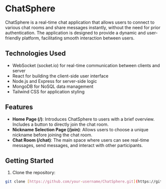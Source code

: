 # ChatSphere

ChatSphere is a real-time chat application that allows users to connect to various chat rooms and share messages instantly, without the need for prior authentication. The application is designed to provide a dynamic and user-friendly platform, facilitating smooth interaction between users.

## Technologies Used

- WebSocket (socket.io) for real-time communication between clients and server
- React for building the client-side user interface
- Node.js and Express for server-side logic
- MongoDB for NoSQL data management
- Tailwind CSS for application styling

## Features

- **Home Page (/)**: Introduces ChatSphere to users with a brief overview. Includes a button to directly join the chat room.
- **Nickname Selection Page (/join)**: Allows users to choose a unique nickname before joining the chat room.
- **Chat Room (/chat)**: The main space where users can see real-time messages, send messages, and interact with other participants.

## Getting Started

1. Clone the repository:

```bash
git clone [https://github.com/your-username/ChatSphere.git](https://github.com/FarhanMohammadDev/ChatSphere)https://github.com/FarhanMohammadDev/ChatSphere
